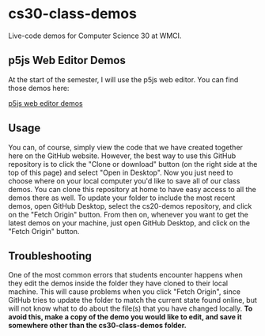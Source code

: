 # cs30-class-demos
Live-code demos for Computer Science 30 at WMCI.

## p5js Web Editor Demos
At the start of the semester, I will use the p5js web editor. You can find those demos here:

[p5js web editor demos](https://editor.p5js.org/schellenberg/collections/WnL6XuxIu)

## Usage

You can, of course, simply view the code that we have created together here on the GitHub website. However, the best way to use this GitHub repository is to click the "Clone or download" button (on the right side at the top of this page) and select "Open in Desktop". Now you just need to choose where on your local computer you'd like to save all of our class demos. You can clone this repository at home to have easy access to all the demos there as well. To update your folder to include the most recent demos, open GitHub Desktop, select the cs20-demos repository, and click on the "Fetch Origin" button. From then on, whenever you want to get the latest demos on your machine, just open GitHub Desktop, and click on the "Fetch Origin" button.

## Troubleshooting

One of the most common errors that students encounter happens when they edit the demos inside the folder they have cloned to their local machine. This will cause problems when you click "Fetch Origin", since GitHub tries to update the folder to match the current state found online, but will not know what to do about the file(s) that you have changed locally. **To avoid this, make a copy of the demo you would like to edit, and save it somewhere other than the cs30-class-demos folder.**
